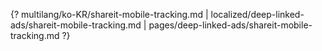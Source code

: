 {? multilang/ko-KR/shareit-mobile-tracking.md | localized/deep-linked-ads/shareit-mobile-tracking.md | pages/deep-linked-ads/shareit-mobile-tracking.md ?}
